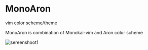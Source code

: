 # MonoAron
vim color scheme/theme

MonoAron is combination of Monokai-vim and Aron color scheme

![sereenshoot1](https://i.imgur.com/OF3gUiy.png)
